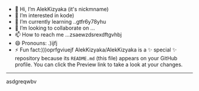 - 👋 Hi, I’m AlekKizyaka (it's nickmname)
- 👀 I’m interested in kode)
- 🌱 I’m currently learning ..gtfr6y78yhu
- 💞️ I’m looking to collaborate on ...
- 📫 How to reach me ...zsaewzdsrexdftgvhbj
- 😄 Pronouns: .)ijfj
- ⚡ Fun fact:)))oprfgviuejf
AlekKizyaka/AlekKizyaka is a ✨ special ✨ repository because its `README.md` (this file) appears on your GitHub profile.
You can click the Preview link to take a look at your changes.
---
asdgreqwbv
